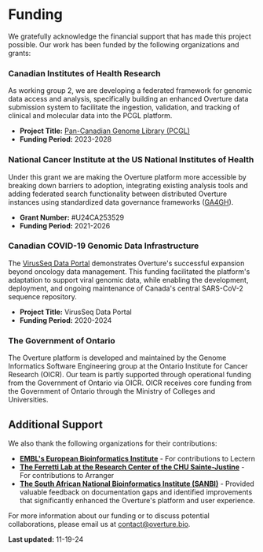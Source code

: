 # Funding

We gratefully acknowledge the financial support that has made this project possible. Our work has been funded by the following organizations and grants:

### Canadian Institutes of Health Research

As working group 2, we are developing a federated framework for genomic data access and analysis, specifically building an enhanced Overture data submission system to facilitate the ingestion, validation, and tracking of clinical and molecular data into the PCGL platform.

- **Project Title:** [Pan-Canadian Genome Library (PCGL)](https://genomelibrary.ca/)
- **Funding Period:** 2023-2028

### National Cancer Institute at the US National Institutes of Health

Under this grant we are making the Overture platform more accessible by breaking down barriers to adoption, integrating existing analysis tools and adding federated search functionality between distributed Overture instances using standardized data governance frameworks ([GA4GH](https://www.ga4gh.org/)).

- **Grant Number:** #U24CA253529
- **Funding Period:** 2021-2026

### Canadian COVID-19 Genomic Data Infrastructure

The [VirusSeq Data Portal](https://virusseq-dataportal.ca/) demonstrates Overture's successful expansion beyond oncology data management. This funding facilitated the platform's adaptation to support viral genomic data, while enabling the development, deployment, and ongoing maintenance of Canada's central SARS-CoV-2 sequence repository.

- **Project Title:** VirusSeq Data Portal
- **Funding Period:** 2020-2024

### The Government of Ontario

The Overture platform is developed and maintained by the Genome Informatics Software Engineering group at the Ontario Institute for Cancer Research (OICR). Our team is partly supported through operational funding from the Government of Ontario via OICR. OICR receives core funding from the Government of Ontario through the Ministry of Colleges and Universities.

## Additional Support

We also thank the following organizations for their contributions:

- [**EMBL's European Bioinformatics Institute**](https://www.ebi.ac.uk/) - For contributions to Lectern
- [**The Ferretti Lab at the Research Center of the CHU Sainte-Justine**](https://ferlab.bio/a-propos) - For contributions to Arranger
- [**The South African National Bioinformatics Institute (SANBI)**](https://www.sanbi.ac.za/) - Provided valuable feedback on documentation gaps and identified improvements that significantly enhanced the Overture's platform and user experience.

For more information about our funding or to discuss potential collaborations, please email us at contact@overture.bio.

**Last updated:** 11-19-24
